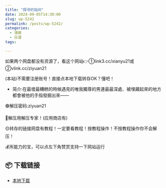 ```yaml
---
title: "探寻的指间"
date: 2024-09-05T14:30:00
slug: wp-5242
permalink: /posts/wp-5242/
categories:
  - 漫画
  - 日漫
tags:

---
```


如果两个网盘都没有资源了，看这个网站👉①link3.cc/xianyu21或②vlink.cc/ziyuan21

(本站)不需要注册账号！直接点本地下载转存OK？懂吧！

*   简介:在最壞最糟糕的時候遇見的唯我獨尊的男連最最深處、被埋藏起來的地方都會被他的手指發掘出來——

🟢解压密码:ziyuan21

🔵解压用解压专家！(应用商店有)

🟡转存的链接网盘有教程！一定要看教程！按教程操作！不按教程操作你不会解压！

💰🈶能力的宝，可以点左下角赞赏支持一下网站运行

## 📦 下载链接
- [本地下载](https://blziyuan21.com/pay-download/5242?key=6dcb44018b&down_id=0)

